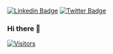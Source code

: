 [![Linkedin Badge](https://img.shields.io/badge/-LinkedIn-blue?style=flat-square&logo=Linkedin&logoColor=white&link=https://www.linkedin.com/in/dionatanmedeiros/)](https://www.linkedin.com/in/dionatanmedeiros/)
[![Twitter Badge](https://img.shields.io/badge/-Twitter-1ca0f1?style=flat-square&labelColor=1ca0f1&logo=twitter&logoColor=white&link=https://twitter.com/DiouMedeiros)](https://twitter.com/DiouMedeiros)

### Hi there 👋

[![Visitors](https://visitor-badge.glitch.me/badge?page_id=github/dioumedeiros)](https://github.com/dioumedeiros)

<!--
**dioumedeiros/dioumedeiros** is a ✨ _special_ ✨ repository because its `README.md` (this file) appears on your GitHub profile.

Here are some ideas to get you started:

- 🔭 I’m currently working on ...
- 🌱 I’m currently learning ...
- 👯 I’m looking to collaborate on ...
- 🤔 I’m looking for help with ...
- 💬 Ask me about ...
- 📫 How to reach me: ...
- 😄 Pronouns: ...
- ⚡ Fun fact: ...
-->
